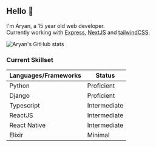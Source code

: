 ## Hello 👋
I'm Aryan, a 15 year old web developer. <br />
Currently working with [Express](https://expressjs.com/), [NextJS](https://nextjs.org/) and [tailwindCSS](https://tailwindcss.com/).
 
![Aryan's GitHub stats](https://github-readme-stats.vercel.app/api?username=codebyaryan&custom_title=Aryan's%20Stats&count_private=true&include_all_commits=true&hide=stars,issues&theme=react)

### Current Skillset
| Languages/Frameworks | Status       |
|----------------------|--------------|
| Python               | Proficient   |
| Django               | Proficient   |
| Typescript           | Intermediate |
| ReactJS              | Intermediate |
| React Native         | Intermediate |
| Elixir               | Minimal      |

<!--
**aryan340/aryan340** is a ✨ _special_ ✨ repository because its `README.md` (this file) appears on your GitHub profile.

Here are some ideas to get you started:

- 🔭 I’m currently working on ...
- 🌱 I’m currently learning ...
- 👯 I’m looking to collaborate on ...
- 🤔 I’m looking for help with ...
- 💬 Ask me about ...
- 📫 How to reach me: ...
- 😄 Pronouns: ...
- ⚡ Fun fact: ...
-->
